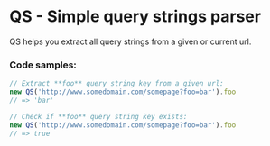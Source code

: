 # QS - Simple query strings parser
QS helps you extract all query strings from a given or current url.

### Code samples:
```javascript
// Extract **foo** query string key from a given url:
new QS('http://www.somedomain.com/somepage?foo=bar').foo
// => 'bar'

// Check if **foo** query string key exists:
new QS('http://www.somedomain.com/somepage?foo=bar').foo
// => true
```